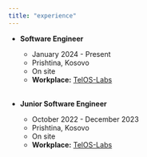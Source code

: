```yaml
---
title: "experience"
---   
```


* **Software Engineer**
    * January 2024 - Present
    * Prishtina, Kosovo 
    * On site
    * **Workplace:** [TelOS-Labs](https://www.telos-labs.com)</br></br>

* **Junior Software Engineer**
    * October 2022 - December 2023
    * Prishtina, Kosovo 
    * On site
    * **Workplace:** [TelOS-Labs](https://www.telos-labs.com)
